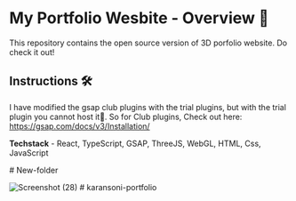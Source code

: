 # My Portfolio Wesbite - Overview 🚀

This repository contains the open source version of 3D porfolio website.
Do check it out!

## Instructions 🛠️

I have modified the gsap club plugins with the trial plugins, but with the trial plugin you cannot host it🔴. So for Club plugins, Check out here: https://gsap.com/docs/v3/Installation/

**Techstack** - React, TypeScript, GSAP, ThreeJS, WebGL, HTML, Css, JavaScript

 
 
#   N e w - f o l d e r 
 

 ![Screenshot (28)](https://github.com/user-attachments/assets/10a19b69-48a3-4e54-8984-065bbd271420)
#   k a r a n s o n i - p o r t f o l i o  
 